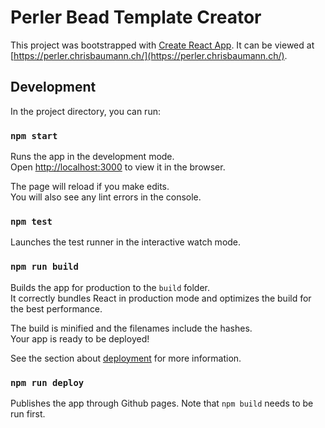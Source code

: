 # Perler Bead Template Creator

This project was bootstrapped with [Create React App](https://github.com/facebook/create-react-app).
It can be viewed at [https://perler.chrisbaumann.ch/](https://perler.chrisbaumann.ch/).

## Development

In the project directory, you can run:

### `npm start`

Runs the app in the development mode.\
Open [http://localhost:3000](http://localhost:3000) to view it in the browser.

The page will reload if you make edits.\
You will also see any lint errors in the console.

### `npm test`

Launches the test runner in the interactive watch mode.

### `npm run build`

Builds the app for production to the `build` folder.\
It correctly bundles React in production mode and optimizes the build for the best performance.

The build is minified and the filenames include the hashes.\
Your app is ready to be deployed!

See the section about [deployment](https://facebook.github.io/create-react-app/docs/deployment) for more information.

### `npm run deploy`

Publishes the app through Github pages.
Note that `npm build` needs to be run first.
